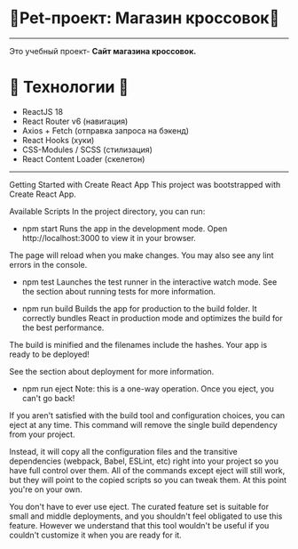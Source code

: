 # :mans_shoe:Pet-проект: Магазин кроссовок:mans_shoe:
___

Это учебный проект- **Сайт магазина кроссовок.**

# :wrench: Технологии :hammer:
- ReactJS 18
- React Router v6 (навигация)
- Axios + Fetch (отправка запроса на бэкенд)
- React Hooks (хуки)
- CSS-Modules / SCSS (стилизация)
- React Content Loader (скелетон)
___

Getting Started with Create React App
This project was bootstrapped with Create React App.

Available Scripts
In the project directory, you can run:

- npm start
Runs the app in the development mode.
Open http://localhost:3000 to view it in your browser.

The page will reload when you make changes.
You may also see any lint errors in the console.

- npm test
Launches the test runner in the interactive watch mode.
See the section about running tests for more information.

- npm run build
Builds the app for production to the build folder.
It correctly bundles React in production mode and optimizes the build for the best performance.

The build is minified and the filenames include the hashes.
Your app is ready to be deployed!

See the section about deployment for more information.

- npm run eject
Note: this is a one-way operation. Once you eject, you can't go back!

If you aren't satisfied with the build tool and configuration choices, you can eject at any time. This command will remove the single build dependency from your project.

Instead, it will copy all the configuration files and the transitive dependencies (webpack, Babel, ESLint, etc) right into your project so you have full control over them. All of the commands except eject will still work, but they will point to the copied scripts so you can tweak them. At this point you're on your own.

You don't have to ever use eject. The curated feature set is suitable for small and middle deployments, and you shouldn't feel obligated to use this feature. However we understand that this tool wouldn't be useful if you couldn't customize it when you are ready for it.
